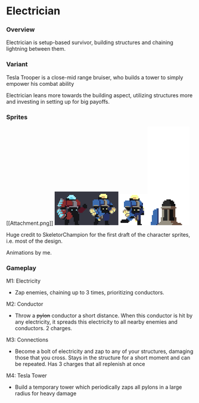 # Electrician

### Overview

Electrician is setup-based survivor, building structures and chaining lightning between them.

### Variant

Tesla Trooper is a close-mid range bruiser, who builds a tower to simply empower his combat ability

Electrician leans more towards the building aspect, utilizing structures more and investing in setting up for big payoffs.

### Sprites

[[Attachment.png]] ![fuck](img/Attachment.png)![another fuck](img/Attachment.gif)![final fuck](<img/Attachment 1.gif>)

Huge credit to SkeletorChampion for the first draft of the character sprites, i.e. most of the design.

Animations by me.

### Gameplay

M1: Electricity

- Zap enemies, chaining up to 3 times, prioritizing conductors.

M2: Conductor

- Throw a ~~pylon~~ conductor a short distance. When this conductor is hit by any electricity, it spreads this electricity to all nearby enemies and conductors. 2 charges.

M3: Connections

- Become a bolt of electricity and zap to any of your structures, damaging those that you cross. Stays in the structure for a short moment and can be repeated. Has 3 charges that all replenish at once

M4: Tesla Tower

- Build a temporary tower which periodically zaps all pylons in a large radius for heavy damage